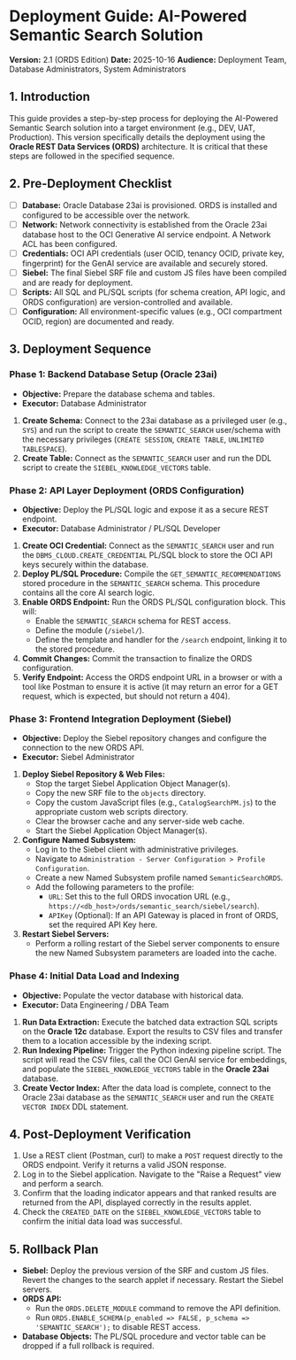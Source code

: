 # Deployment Guide: AI-Powered Semantic Search Solution

**Version:** 2.1 (ORDS Edition)
**Date:** 2025-10-16
**Audience:** Deployment Team, Database Administrators, System Administrators

## 1. Introduction
This guide provides a step-by-step process for deploying the AI-Powered Semantic Search solution into a target environment (e.g., DEV, UAT, Production). This version specifically details the deployment using the **Oracle REST Data Services (ORDS)** architecture. It is critical that these steps are followed in the specified sequence.

## 2. Pre-Deployment Checklist
- [ ] **Database:** Oracle Database 23ai is provisioned. ORDS is installed and configured to be accessible over the network.
- [ ] **Network:** Network connectivity is established from the Oracle 23ai database host to the OCI Generative AI service endpoint. A Network ACL has been configured.
- [ ] **Credentials:** OCI API credentials (user OCID, tenancy OCID, private key, fingerprint) for the GenAI service are available and securely stored.
- [ ] **Siebel:** The final Siebel SRF file and custom JS files have been compiled and are ready for deployment.
- [ ] **Scripts:** All SQL and PL/SQL scripts (for schema creation, API logic, and ORDS configuration) are version-controlled and available.
- [ ] **Configuration:** All environment-specific values (e.g., OCI compartment OCID, region) are documented and ready.

## 3. Deployment Sequence

### Phase 1: Backend Database Setup (Oracle 23ai)
* **Objective:** Prepare the database schema and tables.
* **Executor:** Database Administrator

1.  **Create Schema:** Connect to the 23ai database as a privileged user (e.g., `SYS`) and run the script to create the `SEMANTIC_SEARCH` user/schema with the necessary privileges (`CREATE SESSION`, `CREATE TABLE`, `UNLIMITED TABLESPACE`).
2.  **Create Table:** Connect as the `SEMANTIC_SEARCH` user and run the DDL script to create the `SIEBEL_KNOWLEDGE_VECTORS` table.

### Phase 2: API Layer Deployment (ORDS Configuration)
* **Objective:** Deploy the PL/SQL logic and expose it as a secure REST endpoint.
* **Executor:** Database Administrator / PL/SQL Developer

1.  **Create OCI Credential:** Connect as the `SEMANTIC_SEARCH` user and run the `DBMS_CLOUD.CREATE_CREDENTIAL` PL/SQL block to store the OCI API keys securely within the database.
2.  **Deploy PL/SQL Procedure:** Compile the `GET_SEMANTIC_RECOMMENDATIONS` stored procedure in the `SEMANTIC_SEARCH` schema. This procedure contains all the core AI search logic.
3.  **Enable ORDS Endpoint:** Run the ORDS PL/SQL configuration block. This will:
    * Enable the `SEMANTIC_SEARCH` schema for REST access.
    * Define the module (`/siebel/`).
    * Define the template and handler for the `/search` endpoint, linking it to the stored procedure.
4.  **Commit Changes:** Commit the transaction to finalize the ORDS configuration.
5.  **Verify Endpoint:** Access the ORDS endpoint URL in a browser or with a tool like Postman to ensure it is active (it may return an error for a GET request, which is expected, but should not return a 404).

### Phase 3: Frontend Integration Deployment (Siebel)
* **Objective:** Deploy the Siebel repository changes and configure the connection to the new ORDS API.
* **Executor:** Siebel Administrator

1.  **Deploy Siebel Repository & Web Files:**
    * Stop the target Siebel Application Object Manager(s).
    * Copy the new SRF file to the `objects` directory.
    * Copy the custom JavaScript files (e.g., `CatalogSearchPM.js`) to the appropriate custom web scripts directory.
    * Clear the browser cache and any server-side web cache.
    * Start the Siebel Application Object Manager(s).
2.  **Configure Named Subsystem:**
    * Log in to the Siebel client with administrative privileges.
    * Navigate to `Administration - Server Configuration > Profile Configuration`.
    * Create a new Named Subsystem profile named `SemanticSearchORDS`.
    * Add the following parameters to the profile:
        * `URL`: Set this to the full ORDS invocation URL (e.g., `https://<db_host>/ords/semantic_search/siebel/search`).
        * `APIKey` (Optional): If an API Gateway is placed in front of ORDS, set the required API Key here.
3.  **Restart Siebel Servers:**
    * Perform a rolling restart of the Siebel server components to ensure the new Named Subsystem parameters are loaded into the cache.

### Phase 4: Initial Data Load and Indexing
* **Objective:** Populate the vector database with historical data.
* **Executor:** Data Engineering / DBA Team

1.  **Run Data Extraction:** Execute the batched data extraction SQL scripts on the **Oracle 12c** database. Export the results to CSV files and transfer them to a location accessible by the indexing script.
2.  **Run Indexing Pipeline:** Trigger the Python indexing pipeline script. The script will read the CSV files, call the OCI GenAI service for embeddings, and populate the `SIEBEL_KNOWLEDGE_VECTORS` table in the **Oracle 23ai** database.
3.  **Create Vector Index:** After the data load is complete, connect to the Oracle 23ai database as the `SEMANTIC_SEARCH` user and run the `CREATE VECTOR INDEX` DDL statement.

## 4. Post-Deployment Verification
1.  Use a REST client (Postman, curl) to make a `POST` request directly to the ORDS endpoint. Verify it returns a valid JSON response.
2.  Log in to the Siebel application. Navigate to the "Raise a Request" view and perform a search.
3.  Confirm that the loading indicator appears and that ranked results are returned from the API, displayed correctly in the results applet.
4.  Check the `CREATED_DATE` on the `SIEBEL_KNOWLEDGE_VECTORS` table to confirm the initial data load was successful.

## 5. Rollback Plan
* **Siebel:** Deploy the previous version of the SRF and custom JS files. Revert the changes to the search applet if necessary. Restart the Siebel servers.
* **ORDS API:**
    * Run the `ORDS.DELETE_MODULE` command to remove the API definition.
    * Run `ORDS.ENABLE_SCHEMA(p_enabled => FALSE, p_schema => 'SEMANTIC_SEARCH');` to disable REST access.
* **Database Objects:** The PL/SQL procedure and vector table can be dropped if a full rollback is required.
